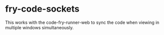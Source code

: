 # fry-code-sockets

This works with the code-fry-runner-web to sync the code when viewing in multiple windows simultaneously.
